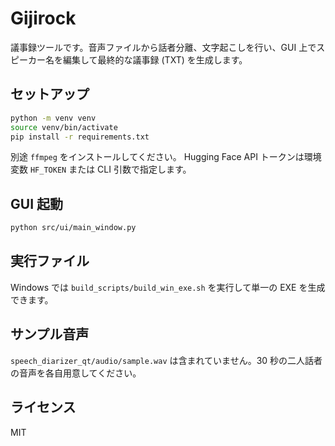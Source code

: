 # Gijirock

議事録ツールです。音声ファイルから話者分離、文字起こしを行い、GUI 上でスピーカー名を編集して最終的な議事録 (TXT) を生成します。

## セットアップ

```bash
python -m venv venv
source venv/bin/activate
pip install -r requirements.txt
```

別途 `ffmpeg` をインストールしてください。
Hugging Face API トークンは環境変数 `HF_TOKEN` または CLI 引数で指定します。

## GUI 起動

```bash
python src/ui/main_window.py
```

## 実行ファイル

Windows では `build_scripts/build_win_exe.sh` を実行して単一の EXE を生成できます。

## サンプル音声

`speech_diarizer_qt/audio/sample.wav` は含まれていません。30 秒の二人話者の音声を各自用意してください。

## ライセンス

MIT
